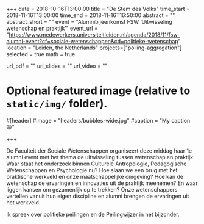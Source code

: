 +++
date = 2018-10-16T13:00:00
title = "De Stem des Volks"
time_start = 2018-11-16T13:00:00
time_end = 2018-11-16T16:50:00
abstract = ""
abstract_short = ""
event = "Alumnibijeenkomst FSW ‘Uitwisseling wetenschap en praktijk’"
event_url = "https://www.medewerkers.universiteitleiden.nl/agenda/2018/11/fsw-alumni-event?cf=sociale-wetenschappen&cd=politieke-wetenschap"
location = "Leiden, the Netherlands"
projects=["polling-aggregation"]
selected = true
math = true

url_pdf = ""
url_slides = ""
url_video = ""

# Optional featured image (relative to `static/img/` folder).
#[header]
#image = "headers/bubbles-wide.jpg"
#caption = "My caption :smile:"

+++

De Faculteit der Sociale Wetenschappen organiseert deze middag haar 1e alumni event met het thema de uitwisseling tussen wetenschap en praktijk. Waar staat het onderzoek binnen Culturele Antropologie, Pedagogische Wetenschappen en Psychologie nu? Hoe slaan we een brug met het praktische werkveld en onze maatschappelijke omgeving? Hoe kan de wetenschap de ervaringen en innovaties uit de praktijk meenemen? En waar liggen kansen om gezamenlijk op te trekken? Onze wetenschappers vertellen vanuit hun eigen discipline en alumni brengen de ervaringen uit het werkveld.

Ik spreek over politieke peilingen en de Peilingwijzer in het bijzonder.